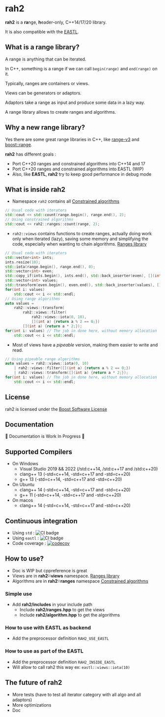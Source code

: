 
# rah2
**rah2** is a **ra**nge, **h**eader-only, C++14/17/20 library. 

It is also compatible with the [EASTL](https://github.com/electronicarts/EASTL).
## What is a range library?
A range is anything that can be iterated. 

In C++, something is a range if we can call `begin(range)` and `end(range)` on it.

Typically, ranges are containers or views.

Views can be generators or adaptors.

Adaptors take a range as input and produce some data in a lazy way.

A range library allows to create ranges and algorithms.
## Why a new range library?
Yes there are some great range libraries in C++, like [range-v3](https://github.com/ericniebler/range-v3) and [boost::range](http://www.boost.org/doc/libs/1_70_0/libs/range).

**rah2** has different goals :
- Port C++20 ranges and constrained algorithms into C++14 and 17
- Port C++20 ranges and constrained algorithms into EASTL (WIP)
- Also, like **EASTL**, **rah2** try to keep good performance in debug mode
## What is inside rah2
- Namespace `rah2` contains all [Constrained algorithms](https://en.cppreference.com/w/cpp/algorithm/ranges)
```cpp
// Usual code with iterators
std::cout << std::count(range.begin(), range.end(), 2);
// Using constrained algorithms
std::cout << rah2::ranges::count(range, 2);
```
- `rah2::views` contains functions to create ranges, actually doing work only when iterated (lazy), saving some memory and simplifying the code, especially when wanting to chain algorithms. [Ranges library](https://en.cppreference.com/w/cpp/ranges)
```cpp
// Usual code with iterators
std::vector<int> ints;
ints.resize(10);
std::iota(range.begin(), range.end(), 0);
std::vector<int> even;
std::copy_if(ints.begin(), ints.end(), std::back_inserter(even), [](int a) {return a % 2 == 0;});
std::vector<int> values;
std::transform(even.begin(), even.end(), std::back_inserter(values), [](int a) {return a * 2;});
for(int i: values)
    std::cout << i << std::endl;
// Using range algorithms
auto values = 
    rah2::views::transform(
        rah2::views::filter(
            rah2::views::iota(0, 10), 
            [](int a) {return a % 2 == 0;})
        [](int a) {return a * 2;});
for(int i: values) // The job in done here, without memory allocation
    std::cout << i << std::endl;
```
- Most of views have a *pipeable* version, making them easier to write and read.
```cpp
// Using pipeable range algorithms
auto values = rah2::views::iota(0, 10)
    | rah2::views::filter([](int a) {return a % 2 == 0;}) 
    | rah2::views::transform([](int a) {return a * 2;});
for(int i: values) // The job in done here, without memory allocation
    std::cout << i << std::endl;
``` 
## License
rah2 is licensed under the [Boost Software License](http://www.boost.org/LICENSE_1_0.txt)
## Documentation
🚧 Documentation is Work In Progress 🚧
## Supported Compilers
- On Windows
    - Visual Studio 2019 && 2022 (/std:c++14, /std:c++17 and /std:c++20)
    - clang++ 13 (-std=c++14, -std=c++17 and -std=c++20)
    - g++ 13 (-std=c++14, -std=c++17 and -std=c++20)
- On Ubuntu
    - clang++ 14 (-std=c++14, -std=c++17 and -std=c++20)
    - g++ 11 (-std=c++14, -std=c++17 and -std=c++20)
- On macos
    - clang++ 14 (-std=c++14, -std=c++17 and -std=c++20)
## Continuous integration
- Using `std` : ![CI badge](https://github.com/lhamot/rah2/actions/workflows/cmake.yml/badge.svg)
- Using `eastl` : ![CI badge](https://github.com/lhamot/rah2/actions/workflows/cmake_eastl.yml/badge.svg)
- Code coverage : [![codecov](https://codecov.io/gh/lhamot/rah2/graph/badge.svg?token=TW3BFDZOK8)](https://codecov.io/gh/lhamot/rah2)
## How to use?
- Doc is WIP but cppreference is great
- Views are in **rah2::views** namespace. [Ranges library](https://en.cppreference.com/w/cpp/ranges)
- Algorithms are in **rah2::ranges** namespace [Constrained algorithms](https://en.cppreference.com/w/cpp/algorithm/ranges)
### Simple use
- Add **rah2/includes** in your include path
    - Include **rah2/ranges.hpp** to get the views
    - Include **rah2/algorithm.hpp** to get the algorithms
### How to use with EASTL as backend
- Add the preprocessor definition `RAH2_USE_EASTL`
### How to use as part of the EASTL
- Add the preprocessor definition `RAH2_INSIDE_EASTL`
- Will allow to call rah2 this way ex: `eastl::views::iota(10)`
## The future of **rah2**
- More tests (have to test all iterator category with all algo and all adaptors)
- More optimizations
- Doc
